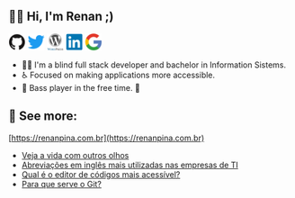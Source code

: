 ## 🖖🏻 Hi, I'm Renan ;)

<a href="https://github.com/renanfpina" target="_blank"><img alt="Github" height="30" src="https://raw.githubusercontent.com/devicons/devicon/master/icons/github/github-original.svg"></a>
<a href="https://twitter.com/renanfpina" target="_blank"><img alt="Twitter" height="30" src="https://raw.githubusercontent.com/devicons/devicon/master/icons/twitter/twitter-original.svg"></a>
<a href="https://renanpina.com.br" target="_blank"><img alt="Blog" height="30" src="https://raw.githubusercontent.com/devicons/devicon/master/icons/wordpress/wordpress-original.svg"></a>
<a href="https://linkedin.com/in/renanfpina" target="_blank"><img alt="linkedin" height="30" src="https://raw.githubusercontent.com/devicons/devicon/master/icons/linkedin/linkedin-original.svg"></a>
<a href="mailto:renanfpina@gmail.com" target="_blank"><img alt="Gmail" height="30" src="https://raw.githubusercontent.com/devicons/devicon/master/icons/google/google-original.svg"></a>


* 👨‍🦯 I'm a blind full stack developer and bachelor in Information Sistems.
* ♿ Focused on making applications more accessible.
* 🎸 Bass player in the free time. 🤟 


## 📝 See more:
[https://renanpina.com.br](https://renanpina.com.br)

<!-- BLOG-POST-LIST:START -->
- [Veja a vida com outros olhos](https://renanpina.com.br/vejaavidacomoutrosolhos/)
- [Abreviações em inglês mais utilizadas nas empresas de TI](https://renanpina.com.br/abreviacoes-em-ingles-mais-utilizadas-nas-empresas-de-ti/)
- [Qual é o editor de códigos mais acessível?](https://renanpina.com.br/qual-e-o-editor-de-codigos-mais-acessivel/)
- [Para que serve o Git?](https://renanpina.com.br/para-que-serve-o-git/)
<!-- BLOG-POST-LIST:END -->